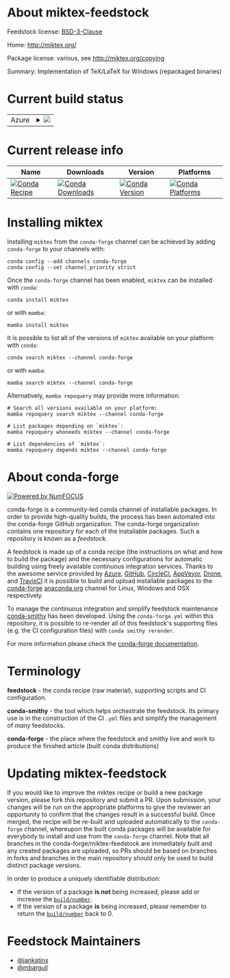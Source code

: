 About miktex-feedstock
======================

Feedstock license: [BSD-3-Clause](https://github.com/conda-forge/miktex-feedstock/blob/main/LICENSE.txt)

Home: http://miktex.org/

Package license: various, see http://miktex.org/copying

Summary: Implementation of TeX/LaTeX for Windows (repackaged binaries)

Current build status
====================


<table>
    
  <tr>
    <td>Azure</td>
    <td>
      <details>
        <summary>
          <a href="https://dev.azure.com/conda-forge/feedstock-builds/_build/latest?definitionId=632&branchName=main">
            <img src="https://dev.azure.com/conda-forge/feedstock-builds/_apis/build/status/miktex-feedstock?branchName=main">
          </a>
        </summary>
        <table>
          <thead><tr><th>Variant</th><th>Status</th></tr></thead>
          <tbody><tr>
              <td>win_64</td>
              <td>
                <a href="https://dev.azure.com/conda-forge/feedstock-builds/_build/latest?definitionId=632&branchName=main">
                  <img src="https://dev.azure.com/conda-forge/feedstock-builds/_apis/build/status/miktex-feedstock?branchName=main&jobName=win&configuration=win%20win_64_" alt="variant">
                </a>
              </td>
            </tr>
          </tbody>
        </table>
      </details>
    </td>
  </tr>
</table>

Current release info
====================

| Name | Downloads | Version | Platforms |
| --- | --- | --- | --- |
| [![Conda Recipe](https://img.shields.io/badge/recipe-miktex-green.svg)](https://anaconda.org/conda-forge/miktex) | [![Conda Downloads](https://img.shields.io/conda/dn/conda-forge/miktex.svg)](https://anaconda.org/conda-forge/miktex) | [![Conda Version](https://img.shields.io/conda/vn/conda-forge/miktex.svg)](https://anaconda.org/conda-forge/miktex) | [![Conda Platforms](https://img.shields.io/conda/pn/conda-forge/miktex.svg)](https://anaconda.org/conda-forge/miktex) |

Installing miktex
=================

Installing `miktex` from the `conda-forge` channel can be achieved by adding `conda-forge` to your channels with:

```
conda config --add channels conda-forge
conda config --set channel_priority strict
```

Once the `conda-forge` channel has been enabled, `miktex` can be installed with `conda`:

```
conda install miktex
```

or with `mamba`:

```
mamba install miktex
```

It is possible to list all of the versions of `miktex` available on your platform with `conda`:

```
conda search miktex --channel conda-forge
```

or with `mamba`:

```
mamba search miktex --channel conda-forge
```

Alternatively, `mamba repoquery` may provide more information:

```
# Search all versions available on your platform:
mamba repoquery search miktex --channel conda-forge

# List packages depending on `miktex`:
mamba repoquery whoneeds miktex --channel conda-forge

# List dependencies of `miktex`:
mamba repoquery depends miktex --channel conda-forge
```


About conda-forge
=================

[![Powered by
NumFOCUS](https://img.shields.io/badge/powered%20by-NumFOCUS-orange.svg?style=flat&colorA=E1523D&colorB=007D8A)](https://numfocus.org)

conda-forge is a community-led conda channel of installable packages.
In order to provide high-quality builds, the process has been automated into the
conda-forge GitHub organization. The conda-forge organization contains one repository
for each of the installable packages. Such a repository is known as a *feedstock*.

A feedstock is made up of a conda recipe (the instructions on what and how to build
the package) and the necessary configurations for automatic building using freely
available continuous integration services. Thanks to the awesome service provided by
[Azure](https://azure.microsoft.com/en-us/services/devops/), [GitHub](https://github.com/),
[CircleCI](https://circleci.com/), [AppVeyor](https://www.appveyor.com/),
[Drone](https://cloud.drone.io/welcome), and [TravisCI](https://travis-ci.com/)
it is possible to build and upload installable packages to the
[conda-forge](https://anaconda.org/conda-forge) [anaconda.org](https://anaconda.org/)
channel for Linux, Windows and OSX respectively.

To manage the continuous integration and simplify feedstock maintenance
[conda-smithy](https://github.com/conda-forge/conda-smithy) has been developed.
Using the ``conda-forge.yml`` within this repository, it is possible to re-render all of
this feedstock's supporting files (e.g. the CI configuration files) with ``conda smithy rerender``.

For more information please check the [conda-forge documentation](https://conda-forge.org/docs/).

Terminology
===========

**feedstock** - the conda recipe (raw material), supporting scripts and CI configuration.

**conda-smithy** - the tool which helps orchestrate the feedstock.
                   Its primary use is in the construction of the CI ``.yml`` files
                   and simplify the management of *many* feedstocks.

**conda-forge** - the place where the feedstock and smithy live and work to
                  produce the finished article (built conda distributions)


Updating miktex-feedstock
=========================

If you would like to improve the miktex recipe or build a new
package version, please fork this repository and submit a PR. Upon submission,
your changes will be run on the appropriate platforms to give the reviewer an
opportunity to confirm that the changes result in a successful build. Once
merged, the recipe will be re-built and uploaded automatically to the
`conda-forge` channel, whereupon the built conda packages will be available for
everybody to install and use from the `conda-forge` channel.
Note that all branches in the conda-forge/miktex-feedstock are
immediately built and any created packages are uploaded, so PRs should be based
on branches in forks and branches in the main repository should only be used to
build distinct package versions.

In order to produce a uniquely identifiable distribution:
 * If the version of a package **is not** being increased, please add or increase
   the [``build/number``](https://docs.conda.io/projects/conda-build/en/latest/resources/define-metadata.html#build-number-and-string).
 * If the version of a package **is** being increased, please remember to return
   the [``build/number``](https://docs.conda.io/projects/conda-build/en/latest/resources/define-metadata.html#build-number-and-string)
   back to 0.

Feedstock Maintainers
=====================

* [@jankatins](https://github.com/jankatins/)
* [@mbargull](https://github.com/mbargull/)

